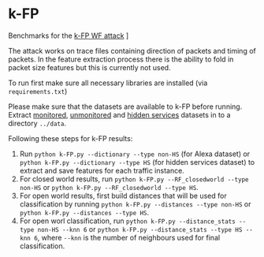 # k-FP

Benchmarks for the [k-FP WF attack](http://www.homepages.ucl.ac.uk/~ucabaye/k-fp.pdf) ]


The attack works on trace files containing direction of packets and timing of packets. In the feature extraction process there is the ability to fold in packet size features but this is currently not used.

To run first make sure all necessary libraries are installed (via ```requirements.txt```)

Please make sure that the datasets are available to k-FP before running. Extract [monitored](http://www.homepages.ucl.ac.uk/~ucabaye/monitored.tar.gz), [unmonitored](http://www.homepages.ucl.ac.uk/~ucabaye/unmonitored.tar.gz) and [hidden services](http://www.homepages.ucl.ac.uk/~ucabaye/HS.tar.gz) datasets in to a directory ```../data```.

Following these steps for k-FP results:

1. Run ```python k-FP.py --dictionary --type non-HS``` (for Alexa dataset) or ```python k-FP.py --dictionary --type HS``` (for hidden services dataset) to extract and save features for each traffic instance.
2. For closed world results, run ```python k-FP.py --RF_closedworld --type non-HS``` or ```python k-FP.py --RF_closedworld --type HS```.
3. For open world results, first build distances that will be used for classification by running ```python k-FP.py --distances --type non-HS``` or ```python k-FP.py --distances --type HS```.
4. For open worl classification, run  ```python k-FP.py --distance_stats --type non-HS --knn 6``` or ```python k-FP.py --distance_stats --type HS --knn 6```, where ```--knn``` is the number of neighbours used for final classification.
